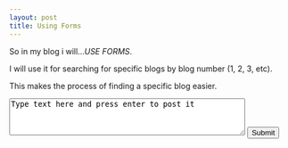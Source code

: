 ```yaml
---
layout: post
title: Using Forms
---
```

<head>
<script>
function Message() {
  var message = document.getElementById("meme").value;
  document.getElementById("print").innerHTML = "Anonymous said: " + message
}
</script>
</head>

<p>So in my blog i will...<em>USE FORMS</em>.</p>

<p>I will use it for searching for specific blogs by blog number (1, 2, 3, etc).</p>
<p>This makes the process of finding a specific blog easier.</p>

<form onsubmit="Message()" method="get">
<textarea rows="4" cols="50" id="meme">
Type text here and press enter to post it
</textarea>
<input type="submit" value="Submit" name="button" onclick="return getData()" >
</form>

<p id="print"></p>


